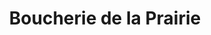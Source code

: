 ---
title: "Boucherie de la Prairie"
url: /saint-genis-pouilly/boucherie-de-la-prairie/
shop: boucherie
---